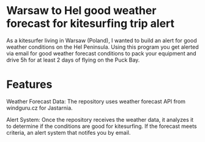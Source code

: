# Warsaw to Hel good weather forecast for kitesurfing trip alert

As a kitesurfer living in Warsaw (Poland), I wanted to build an alert for good weather conditions on the Hel Peninsula.  Using this program you get alerted via email for good weather forecast conditions to pack your equipment and drive 5h for at least 2 days of flying on the Puck Bay.

# Features

Weather Forecast Data: The repository uses weather forecast API from windguru.cz for Jastarnia. 

Alert System: Once the repository receives the weather data, it analyzes it to determine if the conditions are good for kitesurfing. If the forecast meets  criteria, an alert system that notifes you by email.
